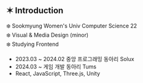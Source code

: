 ✶ Introduction
------------
❄️ Sookmyung Women's Univ Computer Science 22   
❄️ Visual & Media Design (minor)   
❄️ Studying Frontend   
* 2023.03 ~ 2024.02 중앙 프로그래밍 동아리 Solux
* 2024.03 ~ 게임 개발 동아리 Tums
* React, JavaScript, Three.js, Unity
  
<!--
**y-eonee/y-eonee** is a ✨ _special_ ✨ repository because its `README.md` (this file) appears on your GitHub profile.

Here are some ideas to get you started:

- 🔭 I’m currently working on ...
- 🌱 I’m currently learning ...
- 👯 I’m looking to collaborate on ...
- 🤔 I’m looking for help with ...
- 💬 Ask me about ...
- 📫 How to reach me: ...
- 😄 Pronouns: ...
- ⚡ Fun fact: ...
-->
